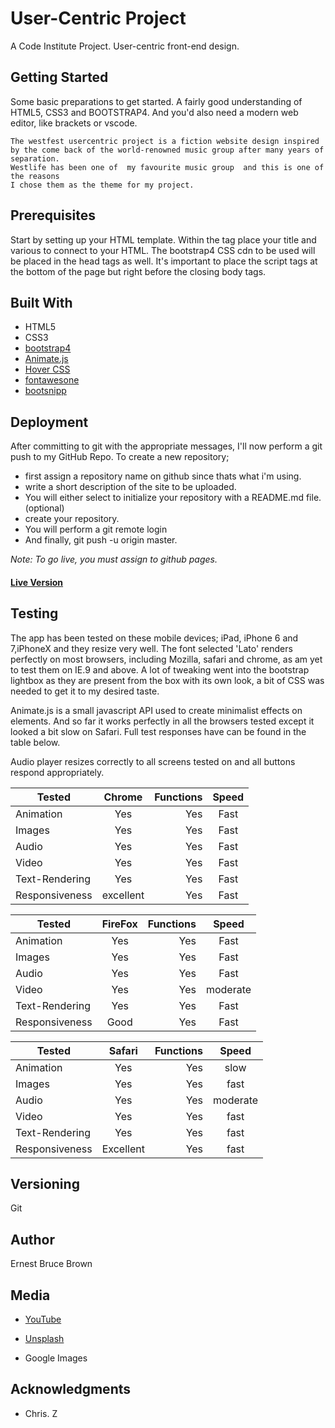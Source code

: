 # User-Centric Project

A Code Institute Project. User-centric front-end design.

## Getting Started

Some basic preparations to get started. A fairly good understanding of HTML5, CSS3 and BOOTSTRAP4. And you'd also need a modern web editor, like brackets or vscode.

    The westfest usercentric project is a fiction website design inspired by the come back of the world-renowned music group after many years of separation. 
    Westlife has been one of  my favourite music group  and this is one of the reasons 
    I chose them as the theme for my project.


## Prerequisites

Start by setting up your HTML template. Within the <head> tag place your title and various <links> to connect to your HTML. The bootstrap4 CSS cdn to be used will be placed in the head tags as well. It's important to place the script tags at the bottom of the page but right before the closing body tags.




## Built With

* HTML5 
* CSS3
* [bootstrap4](https://getbootstrap.com/)
* [Animate.js](https://daneden.github.io/animate.css/)
* [Hover CSS](http://ianlunn.github.io/Hover/)
* [fontawesone](https://fontawesome.com/icons?d=gallery&s=solid&m=free)
* [bootsnipp](https://bootsnipp.com)
   

## Deployment

After committing to git with the appropriate messages, 
I'll now perform a git push to my GitHub Repo.
To create a new repository;
* first assign a repository name on github since thats what i'm using.
* write a short description of the site to be uploaded.
* You will either select to initialize your repository with a README.md file. (optional)
* create your repository.
* You will perform a git remote login
* And finally, git push -u origin master.

 *Note: To go live, you must assign to github pages.*

#### [Live Version](https://nexto123.github.io/user-centric)

## Testing

The app has been tested on these mobile devices; iPad, iPhone 6 and 7,iPhoneX and they 
resize very well. 
The font selected 'Lato' renders perfectly on most browsers, 
including Mozilla, safari and chrome, as am yet to test them on IE.9 and above.
A lot of tweaking went into the bootstrap lightbox as they are present from the box with its own look, a bit of CSS was needed to get it to my desired taste. 

Animate.js is a small javascript API used to create minimalist effects on elements. 
And so far it works perfectly in all the browsers tested except it looked a bit slow on Safari.
Full test responses have can be found in the table below. 

Audio player resizes correctly to all screens tested on and all buttons respond
appropriately.


|    Tested      |    Chrome     | Functions  |   Speed   |    
| -------------  |:-------------:|  ---------:|:---------:|
| Animation      |    Yes        |     Yes    |   Fast    |
| Images         |    Yes        |     Yes    |   Fast    |
| Audio          |    Yes        |     Yes    |   Fast    |
| Video          |    Yes        |     Yes    |   Fast    |
| Text-Rendering |    Yes        |     Yes    |   Fast    |
| Responsiveness |   excellent   |     Yes    |   Fast    |

|    Tested      |     FireFox   | Functions  |   Speed   |    
| -------------  |:-------------:|  ---------:|:---------:|
| Animation      |    Yes        |     Yes    |    Fast   |
| Images         |    Yes        |     Yes    |    Fast   |
| Audio          |    Yes        |     Yes    |    Fast   |
| Video          |    Yes        |     Yes    |  moderate |
| Text-Rendering |    Yes        |     Yes    |   Fast    |
| Responsiveness |    Good       |     Yes    |   Fast    |

|    Tested      |     Safari    | Functions  |   Speed   |    
| -------------  |:-------------:|  ---------:|:---------:|
| Animation      |    Yes        |     Yes    |  slow     |
| Images         |    Yes        |     Yes    |  fast     |
| Audio          |    Yes        |     Yes    |  moderate |
| Video          |    Yes        |     Yes    |  fast     |
| Text-Rendering |    Yes        |     Yes    |  fast     |
| Responsiveness |    Excellent  |     Yes    |  fast     |


## Versioning

 Git


## Author

Ernest Bruce Brown


## Media

* [YouTube](https://www.youtube.com/)

* [Unsplash](https://unsplash.com/)

* Google Images


## Acknowledgments

* Chris. Z

